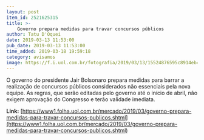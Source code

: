 ```yaml
---
layout: post
item_id: 2521625315
title: >-
    Governo prepara medidas para travar concursos públicos
author: Tatu D'Oquei
date: 2019-03-13 11:53:00
pub_date: 2019-03-13 11:53:00
time_added: 2019-03-18 19:59:18
category: avisamos
image: https://f.i.uol.com.br/fotografia/2019/03/13/15524876595c8914eb42e0d_1552487659_3x2_rt.jpg
---
```


O governo do presidente Jair Bolsonaro prepara medidas para barrar a realização de concursos públicos considerados não essenciais pela nova equipe. As regras, que serão editadas pelo governo até o início de abril, não exigem aprovação do Congresso e terão validade imediata.

**Link:** [https://www1.folha.uol.com.br/mercado/2019/03/governo-prepara-medidas-para-travar-concursos-publicos.shtml](https://www1.folha.uol.com.br/mercado/2019/03/governo-prepara-medidas-para-travar-concursos-publicos.shtml)

